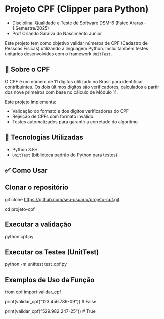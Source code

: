 # Projeto CPF (Clipper para Python)
- Disciplina: Qualidade e Teste de Software DSM-6 (Fatec Araras - 1.Semestre/2025)
- Prof Orlando Saraiva do Nascimento Junior

Este projeto tem como objetivo validar números de CPF (Cadastro de Pessoas Físicas) utilizando a linguagem Python. Inclui também testes unitários desenvolvidos com o framework `UnitTest`.

## 🧾 Sobre o CPF

O CPF é um número de 11 dígitos utilizado no Brasil para identificar contribuintes. Os dois últimos dígitos são verificadores, calculados a partir dos nove primeiros com base no cálculo de Módulo 11.

Este projeto implementa:

- Validação do formato e dos dígitos verificadores do CPF
- Rejeição de CPFs com formato inválido
- Testes automatizados para garantir a corretude do algoritmo

## 🚀 Tecnologias Utilizadas

- Python 3.8+
- `UnitTest` (biblioteca padrão do Python para testes)

## ✅ Como Usar

## Clonar o repositório

git clone https://github.com/seu-usuario/projeto-cpf.git

cd projeto-cpf

## Executar a validação
python cpf.py

## Executar os Testes (UnitTest)
python -m unittest test_cpf.py

## Exemplos de Uso da Função
from cpf import validar_cpf

print(validar_cpf("123.456.789-09"))  # False

print(validar_cpf("529.982.247-25"))  # True

